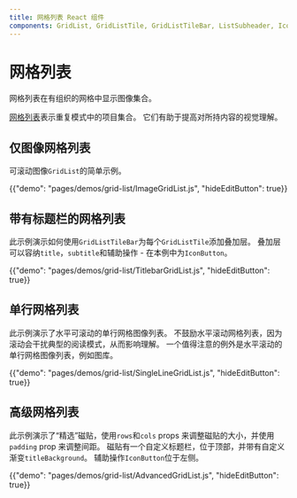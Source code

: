 ```yaml
---
title: 网格列表 React 组件
components: GridList, GridListTile, GridListTileBar, ListSubheader, IconButton
---
```


# 网格列表

<p class="description">网格列表在有组织的网格中显示图像集合。</p>

[网格列表](https://material.io/design/components/image-lists.html)表示重复模式中的项目集合。 它们有助于提高对所持内容的视觉理解。

## 仅图像网格列表

可滚动图像` GridList `的简单示例。

{{"demo": "pages/demos/grid-list/ImageGridList.js", "hideEditButton": true}}

## 带有标题栏的网格列表

此示例演示如何使用` GridListTileBar `为每个` GridListTile `添加叠加层。 叠加层可以容纳` title `，` subtitle `和辅助操作 - 在本例中为` IconButton `。

{{"demo": "pages/demos/grid-list/TitlebarGridList.js", "hideEditButton": true}}

## 单行网格列表

此示例演示了水平可滚动的单行网格图像列表。 不鼓励水平滚动网格列表，因为滚动会干扰典型的阅读模式，从而影响理解。 一个值得注意的例外是水平滚动的单行网格图像列表，例如图库。

{{"demo": "pages/demos/grid-list/SingleLineGridList.js", "hideEditButton": true}}

## 高级网格列表

此示例演示了“精选”磁贴，使用` rows `和` cols ` props 来调整磁贴的大小，并使用` padding ` prop 来调整间距。 磁贴有一个自定义标题栏，位于顶部，并带有自定义渐变` titleBackground `。 辅助操作` IconButton `位于左侧。

{{"demo": "pages/demos/grid-list/AdvancedGridList.js", "hideEditButton": true}}